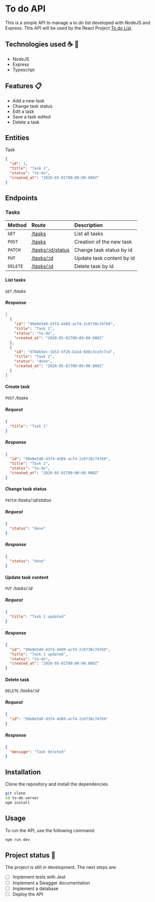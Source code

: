 # To do API

This is a simple API to manage a to do list developed with NodeJS and Express. This API will be used by the React Project [To do List](https://github.com/gihoekveld/to-do-list).

## Technologies used ☕️ 🐍

- NodeJS
- Express
- Typescript

## Features 📋

- Add a new task
- Change task status
- Edit a task
- Save a task edited
- Delete a task

## Entities

Task

```json
{
  "id": 1,
  "title": "Task 1",
  "status": "to-do",
  "created_at": "2020-05-01T00:00:00.000Z"
}
```

## Endpoints

### Tasks

| Method    | Route                                    | Description                     |
| :-------- | :--------------------------------------  | :------------------------------ |
| `GET`     | [/tasks](#list-tasks)                    | List all tasks |
| `POST`    | [/tasks](#create-task)                   | Creation of the new task   |
| `PATCH`   | [/tasks/:id/status](#change-task-status) | Change task status by id        |
| `PUT`     | [/tasks/:id](#update-task-content)       | Update task content by id   |
| `DELETE`  | [/tasks/:id](#delete-task)               | Delete task by id   |

#### List tasks

`GET` _/tasks_

##### Response

```json
[
  {
    "id": "99e0e540-d3f4-4d89-acf4-2c0730c747b9",
    "title": "Task 1",
    "status": "to-do",
    "created_at": "2020-05-01T00:00:00.000Z"
  },
  {
    "id": "d7bbb5ec-1b52-4f26-b2a4-688c3ce3c7cd",
    "title": "Task 2",
    "status": "done",
    "created_at": "2020-05-01T00:00:00.000Z"
  }
]
```

#### Create task

`POST` _/tasks_

##### Request

```json
{
  "title": "Task 1"
}
```

##### Response

```json
{
  "id": "99e0e540-d3f4-4d89-acf4-2c0730c747b9",
  "title": "Task 1",
  "status": "to-do",
  "created_at": "2020-05-01T00:00:00.000Z"
}
```

#### Change task status

`PATCH` _/tasks/:id/status_

##### Request 

```json
{
  "status": "done"
}
```

##### Response

```json
{
  "status": "done"
}
```

#### Update task content

`PUT` _/tasks/:id_

##### Request 

```json
{
  "title": "Task 1 updated"
}
```

##### Response

```json
{
  "id": "99e0e540-d3f4-4d89-acf4-2c0730c747b9",
  "title": "Task 1 updated",
  "status": "to-do",
  "created_at": "2020-05-01T00:00:00.000Z"
}
```

#### Delete task

`DELETE` _/tasks/:id_

##### Request 

```json
{
  "id": "99e0e540-d3f4-4d89-acf4-2c0730c747b9"
}
```

##### Response

```json
{ 
  "message": "Task deleted" 
}
```

## Installation

Clone the repository and install the dependencies.

```bash
git clone
cd to-do-server
npm install
```

## Usage

To run the API, use the following command:

```bash
npm run dev
```

## Project status 🚧

The project is still in development. The next steps are:

- [ ] Implement tests with Jest
- [ ] Implement a Swagger documentation
- [ ] Implement a database
- [ ] Deploy the API
